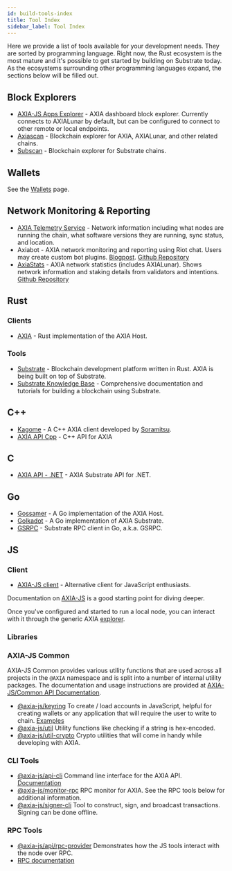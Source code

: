 ```yaml
---
id: build-tools-index
title: Tool Index
sidebar_label: Tool Index
---
```


Here we provide a list of tools available for your development needs. They are sorted by programming language. Right now, the Rust ecosystem is the most mature and it's possible to get started by building on Substrate today. As the ecosystems surrounding other programming languages expand, the sections below will be filled out.

## Block Explorers

- [AXIA-JS Apps Explorer](https://AXIA.js.org/apps/#/explorer) - AXIA dashboard block explorer. Currently connects to AXIALunar by default, but can be configured to connect to other remote or local endpoints.
- [Axiascan](https://axiascan.io/) - Blockchain explorer for AXIA, AXIALunar, and other related chains.
- [Subscan](https://subscan.io) - Blockchain explorer for Substrate chains.

## Wallets

See the [Wallets](build-wallets.md) page.

## Network Monitoring & Reporting

- [AXIA Telemetry Service](https://telemetry.AXIA.io/) - Network information including what nodes are running the chain, what software versions they are running, sync status, and location.
- Axiabot - AXIA network monitoring and reporting using Riot chat. Users may create custom bot plugins. [Blogpost](https://medium.com/AXIA.network/axiabot-a3dba18c20c8). [Github Repository](https://gitlab.com/Axiabot/axiabot)
- [AxiaStats](https://axiastats.io/) - AXIA network statistics (includes AXIALunar). Shows network information and staking details from validators and intentions. [Github Repository](https://github.com/Colm3na/axiastats-v2/)

## Rust

### Clients

- [AXIA](https://github.com/axia-tech/AXIA) - Rust implementation of the AXIA Host.

### Tools

- [Substrate](https://github.com/axia-tech/substrate) - Blockchain development platform written in Rust. AXIA is being built on top of Substrate.
- [Substrate Knowledge Base](https://substrate.dev/docs/en/) - Comprehensive documentation and tutorials for building a blockchain using Substrate.

## C++

- [Kagome](https://github.com/soramitsu/kagome) - A C++ AXIA client developed by [Soramitsu](https://github.com/soramitsu).
- [AXIA API Cpp](https://github.com/usetech-llc/AXIA_api_cpp) - С++ API for AXIA

## C

- [AXIA API - .NET](https://github.com/usetech-llc/AXIA_api_dotnet) - AXIA Substrate API for .NET.

## Go

- [Gossamer](https://github.com/ChainSafe/gossamer) - A Go implementation of the AXIA Host.
- [Golkadot](https://github.com/opennetsys/golkadot) - A Go implementation of AXIA Substrate.
- [GSRPC](https://github.com/centrifuge/go-substrate-rpc-client/) - Substrate RPC client in Go, a.k.a. GSRPC.

## JS

### Client

- [AXIA-JS client](https://github.com/AXIA-js/client) - Alternative client for JavaScript enthusiasts.

Documentation on [AXIA-JS](https://AXIA.js.org) is a good starting point for diving deeper.

Once you've configured and started to run a local node, you can interact with it through the generic AXIA [explorer](https://AXIA.js.org/apps/#/explorer).

### Libraries

### AXIA-JS Common

AXIA-JS Common provides various utility functions that are used across all projects in the `@AXIA` namespace and is split into a number of internal utility packages. The documentation and usage instructions are provided at [AXIA-JS/Common API Documentation](https://AXIA.js.org/common/).

- [@axia-js/keyring](https://AXIA.js.org/common/keyring/) To create / load accounts in JavaScript, helpful for creating wallets or any application that will require the user to write to chain. [Examples](https://AXIA.js.org/common/examples/keyring/)
- [@axia-js/util](https://AXIA.js.org/common/util/) Utility functions like checking if a string is hex-encoded.
- [@axia-js/util-crypto](https://AXIA.js.org/common/util-crypto/) Crypto utilities that will come in handy while developing with AXIA.

### CLI Tools

- [@axia-js/api-cli](https://github.com/AXIA-js/tools/tree/master/packages/api-cli) Command line interface for the AXIA API. [Documentation](https://AXIA.js.org/api/api/)
- [@axia-js/monitor-rpc](https://github.com/AXIA-js/tools/tree/master/packages/monitor-rpc) RPC monitor for AXIA. See the RPC tools below for additional information.
- [@axia-js/signer-cli](https://github.com/AXIA-js/tools/tree/master/packages/signer-cli) Tool to construct, sign, and broadcast transactions. Signing can be done offline.

### RPC Tools

- [@axia-js/api/rpc-provider](https://github.com/AXIA-js/api/tree/master/packages/rpc-provider) Demonstrates how the JS tools interact with the node over RPC.
- [RPC documentation](https://AXIA.js.org/api/substrate/rpc.html)

